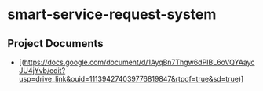 # smart-service-request-system

## Project Documents

- [(https://docs.google.com/document/d/1AyqBn7Thgw6dPIBL6oVQYAaycJU4jYvb/edit?usp=drive_link&ouid=111394274039776819847&rtpof=true&sd=true)]
